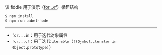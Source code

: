 该 fiddle 用于演示（[for...of](http://mzl.la/1WhCQkw)）循环结构

```sh
$ npm install
$ npm run babel-node
```

---

- `for...in`：用于迭代对象属性
- `for...of`：用于迭代 `iterable`（`!(Symbol.iterator in Object.prototype)`）
